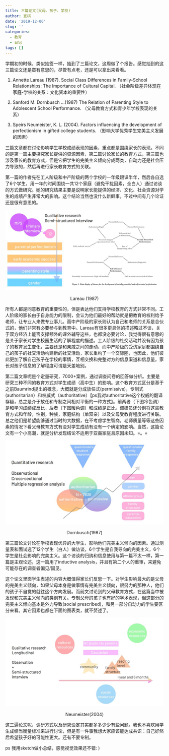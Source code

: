 ```yaml
---
title: 三篇论文(父母、孩子、学校)
author: 宣棋
date: '2019-12-06'
slug: ''
categories:
  - 教育
  - 日记
tags: []
---
```

学期初的时候，类似抽签一样，抽到了三篇论文，这周做了个报告。感觉抽到的这三篇论文还是蛮有意思的，尽管有点老，还是可以拿出来看看。

1. Annette Lareau (1987). Social Class Differences in Family-School Relationships: The Importance of Cultural Capital.  （社会阶级差异体现在家庭-学校的关系：文化资本的重要性）

2. Sanford M. Dornbusch ...(1987) The Relation of Parenting Style to Adolescent School Performance. （父母教育方式和青少年学校表现的关系）

3. Speirs Neumeister, K. L. (2004). Factors influencing the development of perfectionism in gifted college students. （影响大学优秀学生完美主义发展的因素）

三篇文章都在讨论影响学生学校成绩表现的因素，重点都是围绕家长的表现。不同的是第一篇主要探究家长提供的资源因素，第二篇讨论家长的教育方式，第三篇也涉及家长的教育方式，但是它把学生的完美主义倾向分成两类，自动力还是社会压力导致的，然后再进行家长教育方式的关联。

第一篇的作者先在工人阶级和中产阶级的两个学校的一年级跟课半年，然后各自选了6个学生，用一年的时间围绕一共12个家庭（避免干扰因素，全白人）通过访谈的方式做研究。她的研究结果主要是说明家长能提供的经济、文化、社会资源对学生的成绩产生非常大的影响。这个结论当然也没什么新鲜事，不过中间有几个论证还是很有意思的。

![](images/L1987.jpg)
 <center>Lareau (1987) </center>

所有人都是同意教育的重要性的，但是表达他们支持学校教育的方式非常不同。工人阶级的家长由于自身能力的限制，会认为他们最好的帮助就是把教育的权利给予老师，让专业人来做专业事儿。而中产阶级的家长则认为自己和老师的关系是合伙式的，他们非常有必要参与到教育中。Lareau有很多更具体的描述略过不谈，关于双方经济上能否支撑额外的课外辅导这些，也都没必要讨论，我觉得很有意思的是关于家长对学生校园生活的了解程度的描述。工人阶级的社交活动并没有因为孩子的教育发生变化，主要还是和亲戚之间的走动，而中产阶级的受访家庭都围绕自己的孩子的社交活动构建新的社交活动，家长重构了一个交际圈，也因此，他们彼此更加了解自己孩子在学校的事情，互相交换和完整对方的信息渠道和信息量。家长对孩子信息的了解程度可谓是天差地别。

第二篇文章呢是个定量研究，7000+案例，通过调查问卷的回答做分析。主要是研究三种不同的教育方式对学生成绩（高中生）的影响。这个教育方式区分是基于之前Baumrind提出的概念，大概就是分成放任式(permissive)，专制式(authoritarian）和权威式（authoritative）【ps我对authoritative这个权威的翻译存疑，总之是介于放任和专制之间相对平衡的一种方式】。前两者（下图冷色调）是和学习成绩成反比，后者（下图暖色调）和成绩是正比。调研员还分别将这些教育方式和年龄，性别，种族，家庭结构（单双亲）以及父母受教育程度进行关联。总之他们是希望能够通过当时的大数据，在不考虑学生智商，老师质量等等这些因素的情况下看父母教育方式有没对学生成绩有没有一个确定的影响。当然，这篇论文有一个小高潮，就是分析发现结论不适用于亚裔家庭且原因未知。=。=

![](images/D1987.jpg)

 <center>Dornbusch(1987)</center>

第三篇论文讨论在学校表现优异的大学生，影响他们完美主义倾向的因素。通过测量表和面试选了12个学生（白人）做访谈，6个学生是自我导向的完美主义，6个学生是社会影响的完美主义。这个访谈的归纳和信息使用与第一篇不太一样，第一篇是主观论述，这一篇用了inductive analysis，并且有第二个人的重审，来避免可能存在的调查者偏见/固见。

这个论文里面学生表述的内容大概值得家长们反思一下。对学生影响最大的是父母的完美主义倾向，如果父母本身是做事情有完美主义倾向，很努力的那种人，他们的孩子不自觉的就往这个方向发展。而前文讨论到的父母教育方式，在这篇当中被发现和完美主义倾向的类别有关。专制父母的孩子也有好的学术表现，但这部分的完美主义倾向基本是外力导致(social prescribed)，和另一部分自动力的学生要区分来看。其它因素也都在下面的图表类，就不赘述了。

![](images/N2004.jpg)
 <center>Neumeister(2004)</center>

这三遍论文呢，调研方式以及研究设定其实都多多少少有些问题。我也不喜欢用学生成绩当衡量标准来进行讨论，但是有一件事我想大家应该能达成共识：自己好然后希望孩子好的可能性更大。还有不要专制。

ps 我用sketch做小总结，感觉视觉效果还不错: )